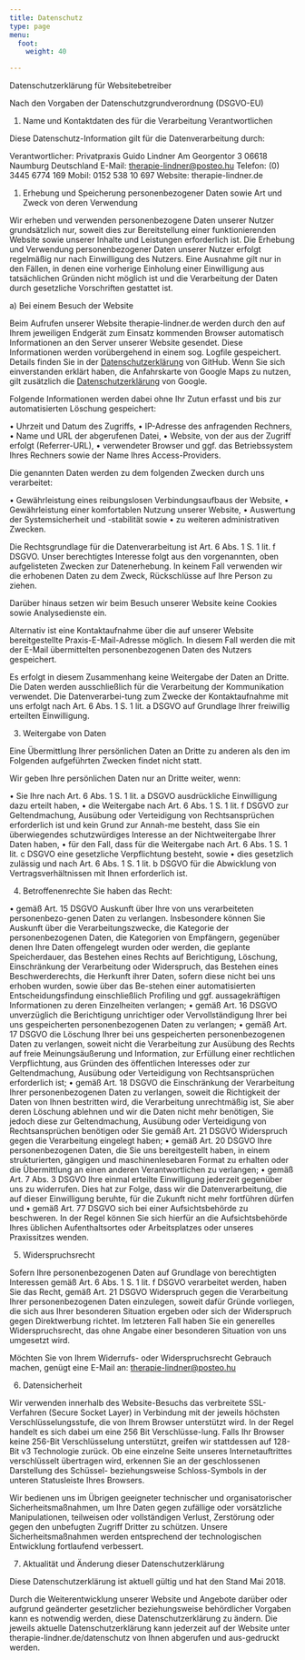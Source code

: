 ```yaml
---
title: Datenschutz
type: page
menu:
  foot:
    weight: 40

---
```

Datenschutzerklärung für Websitebetreiber

Nach den Vorgaben der Datenschutzgrundverordnung (DSGVO-EU)


1.	Name und Kontaktdaten des für die Verarbeitung Verantwortlichen

Diese Datenschutz-Information gilt für die Datenverarbeitung durch:

Verantwortlicher: 
Privatpraxis Guido Lindner
Am Georgentor 3
06618 Naumburg
Deutschland
E-Mail: therapie-lindner@posteo.hu
Telefon: (0) 3445 6774 169 Mobil: 0152 538 10 697
Website: therapie-lindner.de

1.	Erhebung und Speicherung personenbezogener Daten sowie Art und Zweck von deren Verwendung

Wir erheben und verwenden personenbezogene Daten unserer Nutzer grundsätzlich nur, soweit dies zur Bereitstellung einer funktionierenden Website sowie unserer Inhalte und Leistungen erforderlich ist. Die Erhebung und Verwendung personenbezogener Daten unserer Nutzer erfolgt regelmäßig nur nach Einwilligung des Nutzers. Eine Ausnahme gilt nur in den Fällen, in denen eine vorherige Einholung einer Einwilligung aus tatsächlichen Gründen nicht möglich ist und die Verarbeitung der Daten durch gesetzliche Vorschriften gestattet ist.

a) Bei einem Besuch der Website

Beim Aufrufen unserer Website therapie-lindner.de werden durch den auf Ihrem jeweiligen Endgerät zum Einsatz kommenden Browser automatisch Informationen an den Server unserer Website gesendet. Diese Informationen werden vorübergehend in einem sog. Logfile gespeichert. Details finden Sie in der [Datenschutzerklärung](https://help.github.com/articles/github-privacy-statement/) von GitHub.
Wenn Sie sich einverstanden erklärt haben, die Anfahrskarte von Google Maps zu nutzen, gilt zusätzlich die [Datenschutzerklärung](https://policies.google.com/privacy?hl=de) von Google.

Folgende Informationen werden dabei ohne Ihr Zutun erfasst und bis zur automatisierten Löschung gespeichert:

•	Uhrzeit und Datum des Zugriffs,
•	IP-Adresse des anfragenden Rechners,
•	Name und URL der abgerufenen Datei,
•	Website, von der aus der Zugriff erfolgt (Referrer-URL),
•	verwendeter Browser und ggf. das Betriebssystem Ihres Rechners sowie der Name Ihres Access-Providers.

Die genannten Daten werden zu dem folgenden Zwecken durch uns verarbeitet:

•	Gewährleistung eines reibungslosen Verbindungsaufbaus der Website,
•	Gewährleistung einer komfortablen Nutzung unserer Website,
•	Auswertung der Systemsicherheit und -stabilität sowie
•	zu weiteren administrativen Zwecken.

Die Rechtsgrundlage für die Datenverarbeitung ist Art. 6 Abs. 1 S. 1 lit. f DSGVO. Unser berechtigtes Interesse folgt aus den vorgenannten, oben aufgelisteten Zwecken zur Datenerhebung. In keinem Fall verwenden wir die erhobenen Daten zu dem Zweck, Rückschlüsse auf Ihre Person zu ziehen. 

Darüber hinaus setzen wir beim Besuch unserer Website keine Cookies sowie Analysedienste ein.

Alternativ ist eine Kontaktaufnahme über die auf unserer Website bereitgestellte Praxis-E-Mail-Adresse möglich. In diesem Fall werden die mit der E-Mail übermittelten personenbezogenen Daten des Nutzers gespeichert. 

Es erfolgt in diesem Zusammenhang keine Weitergabe der Daten an Dritte. Die Daten werden ausschließlich für die Verarbeitung der Kommunikation verwendet. Die Datenverarbei-tung zum Zwecke der Kontaktaufnahme mit uns erfolgt nach Art. 6 Abs. 1 S. 1 lit. a DSGVO auf Grundlage Ihrer freiwillig erteilten Einwilligung.

3. Weitergabe von Daten

Eine Übermittlung Ihrer persönlichen Daten an Dritte zu anderen als den im Folgenden aufgeführten Zwecken findet nicht statt.

Wir geben Ihre persönlichen Daten nur an Dritte weiter, wenn:

•	Sie Ihre nach Art. 6 Abs. 1 S. 1 lit. a DSGVO ausdrückliche Einwilligung dazu erteilt haben,
•	die Weitergabe nach Art. 6 Abs. 1 S. 1 lit. f DSGVO zur Geltendmachung, Ausübung oder Verteidigung von Rechtsansprüchen erforderlich ist und kein Grund zur Annah-me besteht, dass Sie ein überwiegendes schutzwürdiges Interesse an der Nichtweitergabe Ihrer Daten haben,
•	für den Fall, dass für die Weitergabe nach Art. 6 Abs. 1 S. 1 lit. c DSGVO eine gesetzliche Verpflichtung besteht, sowie
•	dies gesetzlich zulässig und nach Art. 6 Abs. 1 S. 1 lit. b DSGVO für die Abwicklung von Vertragsverhältnissen mit Ihnen erforderlich ist.

4. Betroffenenrechte
Sie haben das Recht:

•	gemäß Art. 15 DSGVO Auskunft über Ihre von uns verarbeiteten personenbezo-genen Daten zu verlangen. Insbesondere können Sie Auskunft über die Verarbeitungszwecke, die Kategorie der personenbezogenen Daten, die Kategorien von Empfängern, gegenüber denen Ihre Daten offengelegt wurden oder werden, die geplante Speicherdauer, das Bestehen eines Rechts auf Berichtigung, Löschung, Einschränkung der Verarbeitung oder Widerspruch, das Bestehen eines Beschwerderechts, die Herkunft ihrer Daten, sofern diese nicht bei uns erhoben wurden, sowie über das Be-stehen einer automatisierten Entscheidungsfindung einschließlich Profiling und ggf. aussagekräftigen Informationen zu deren Einzelheiten verlangen;
•	gemäß Art. 16 DSGVO unverzüglich die Berichtigung unrichtiger oder Vervollständigung Ihrer bei uns gespeicherten personenbezogenen Daten zu verlangen;
•	gemäß Art. 17 DSGVO die Löschung Ihrer bei uns gespeicherten personenbezogenen Daten zu verlangen, soweit nicht die Verarbeitung zur Ausübung des Rechts auf freie Meinungsäußerung und Information, zur Erfüllung einer rechtlichen Verpflichtung, aus Gründen des öffentlichen Interesses oder zur Geltendmachung, Ausübung oder Verteidigung von Rechtsansprüchen erforderlich ist;
•	gemäß Art. 18 DSGVO die Einschränkung der Verarbeitung Ihrer personenbezogenen Daten zu verlangen, soweit die Richtigkeit der Daten von Ihnen bestritten wird, die Verarbeitung unrechtmäßig ist, Sie aber deren Löschung ablehnen und wir die Daten nicht mehr benötigen, Sie jedoch diese zur Geltendmachung, Ausübung oder Verteidigung von Rechtsansprüchen benötigen oder Sie gemäß Art. 21 DSGVO Widerspruch gegen die Verarbeitung eingelegt haben;
•	gemäß Art. 20 DSGVO Ihre personenbezogenen Daten, die Sie uns bereitgestellt haben, in einem strukturierten, gängigen und maschinenlesebaren Format zu erhalten oder die Übermittlung an einen anderen Verantwortlichen zu verlangen;
•	gemäß Art. 7 Abs. 3 DSGVO Ihre einmal erteilte Einwilligung jederzeit gegenüber uns zu widerrufen. Dies hat zur Folge, dass wir die Datenverarbeitung, die auf dieser Einwilligung beruhte, für die Zukunft nicht mehr fortführen dürfen und
•	gemäß Art. 77 DSGVO sich bei einer Aufsichtsbehörde zu beschweren. In der Regel können Sie sich hierfür an die Aufsichtsbehörde Ihres üblichen Aufenthaltsortes oder Arbeitsplatzes oder unseres Praxissitzes wenden.

5. Widerspruchsrecht

Sofern Ihre personenbezogenen Daten auf Grundlage von berechtigten Interessen gemäß Art. 6 Abs. 1 S. 1 lit. f DSGVO verarbeitet werden, haben Sie das Recht, gemäß Art. 21 DSGVO Widerspruch gegen die Verarbeitung Ihrer personenbezogenen Daten einzulegen, soweit dafür Gründe vorliegen, die sich aus Ihrer besonderen Situation ergeben oder sich der Widerspruch gegen Direktwerbung richtet. Im letzteren Fall haben Sie ein generelles Widerspruchsrecht, das ohne Angabe einer besonderen Situation von uns umgesetzt wird.

Möchten Sie von Ihrem Widerrufs- oder Widerspruchsrecht Gebrauch machen, genügt eine E-Mail an: therapie-lindner@posteo.hu

6. Datensicherheit

Wir verwenden innerhalb des Website-Besuchs das verbreitete SSL-Verfahren (Secure Socket Layer) in Verbindung mit der jeweils höchsten Verschlüsselungsstufe, die von Ihrem Browser unterstützt wird. In der Regel handelt es sich dabei um eine 256 Bit Verschlüsse-lung. Falls Ihr Browser keine 256-Bit Verschlüsselung unterstützt, greifen wir stattdessen auf 128-Bit v3 Technologie zurück. Ob eine einzelne Seite unseres Internetauftrittes verschlüsselt übertragen wird, erkennen Sie an der geschlossenen Darstellung des Schüssel- beziehungsweise Schloss-Symbols in der unteren Statusleiste Ihres Browsers.

Wir bedienen uns im Übrigen geeigneter technischer und organisatorischer Sicherheitsmaßnahmen, um Ihre Daten gegen zufällige oder vorsätzliche Manipulationen, teilweisen oder vollständigen Verlust, Zerstörung oder gegen den unbefugten Zugriff Dritter zu schützen. Unsere Sicherheitsmaßnahmen werden entsprechend der technologischen Entwicklung fortlaufend verbessert.

7. Aktualität und Änderung dieser Datenschutzerklärung

Diese Datenschutzerklärung ist aktuell gültig und hat den Stand Mai 2018.

Durch die Weiterentwicklung unserer Website und Angebote darüber oder aufgrund geänderter gesetzlicher beziehungsweise behördlicher Vorgaben kann es notwendig werden, diese Datenschutzerklärung zu ändern. Die jeweils aktuelle Datenschutzerklärung kann jederzeit auf der Website unter therapie-lindner.de/datenschutz von Ihnen abgerufen und aus-gedruckt werden.